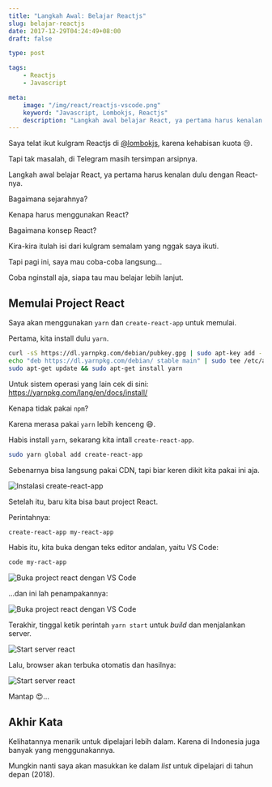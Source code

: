 ```yaml
---
title: "Langkah Awal: Belajar Reactjs"
slug: belajar-reactjs
date: 2017-12-29T04:24:49+08:00
draft: false

type: post

tags:
    - Reactjs
    - Javascript

meta:
    image: "/img/react/reactjs-vscode.png"
    keyword: "Javascript, Lombokjs, Reactjs"
    description: "Langkah awal belajar React, ya pertama harus kenalan dulu dengan React-nya. Bagaimana sejarahnya? Kenapa harus menggunakan React? Bagaimana konsep React?"
---
```


Saya telat ikut kulgram Reactjs di [@lombokjs](https://t.me/lombokjs),
karena kehabisan kuota 😢.

Tapi tak masalah, di Telegram masih tersimpan arsipnya.

Langkah awal belajar React, ya pertama harus kenalan dulu 
dengan React-nya.

Bagaimana sejarahnya?

Kenapa harus menggunakan React?

Bagaimana konsep React?

Kira-kira itulah isi dari kulgram semalam yang nggak saya ikuti.

Tapi pagi ini, saya mau coba-coba langsung...

Coba nginstall aja, siapa tau mau belajar lebih lanjut.

## Memulai Project React

Saya akan menggunakan `yarn` dan `create-react-app` untuk memulai.

Pertama, kita install dulu `yarn`.

```bash
curl -sS https://dl.yarnpkg.com/debian/pubkey.gpg | sudo apt-key add -
echo "deb https://dl.yarnpkg.com/debian/ stable main" | sudo tee /etc/apt/sources.list.d/yarn.list
sudo apt-get update && sudo apt-get install yarn
```

Untuk sistem operasi yang lain cek di sini: https://yarnpkg.com/lang/en/docs/install/

Kenapa tidak pakai `npm`?

Karena merasa pakai `yarn` lebih kenceng 😄.

Habis install `yarn`, sekarang kita intall `create-react-app`.

```bash
sudo yarn global add create-react-app
```

Sebenarnya bisa langsung pakai CDN, tapi biar keren dikit kita pakai ini aja.

![Instalasi create-react-app](/img/react/instalasi-create-react.png)

Setelah itu, baru kita bisa baut project React.

Perintahnya:

```bash
create-react-app my-react-app
```

Habis itu, kita buka dengan teks editor andalan, yaitu VS Code:

```bash
code my-ract-app
```

![Buka project react dengan VS Code](/img/react/code-my-react.png)

...dan ini lah penampakannya:

![Buka project react dengan VS Code](/img/react/reactjs-vscode.png)

Terakhir, tinggal ketik perintah `yarn start` untuk _build_ dan menjalankan server.

![Start server react](/img/react/yarn-start.png)

Lalu, browser akan terbuka otomatis dan hasilnya:

![Start server react](/img/react/react-di-browser.png)

Mantap 😍...

## Akhir Kata

Kelihatannya menarik untuk dipelajari lebih dalam. Karena di Indonesia
juga banyak yang menggunakannya.

Mungkin nanti saya akan masukkan ke dalam _list_ untuk dipelajari di tahun depan (2018).